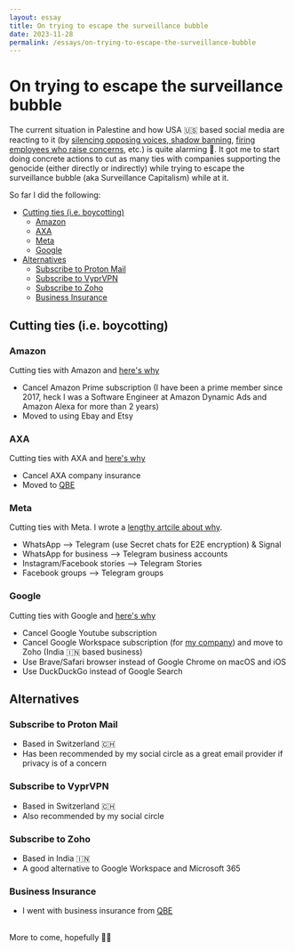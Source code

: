 ```yaml
---
layout: essay
title: On trying to escape the surveillance bubble
date: 2023-11-28
permalink: /essays/on-trying-to-escape-the-surveillance-bubble
---
```


# On trying to escape the surveillance bubble

The current situation in Palestine and how USA 🇺🇸 based social media are reacting to it (by [silencing opposing voices, shadow banning](https://www.theguardian.com/technology/2023/dec/21/meta-facebook-instagram-pro-palestine-censorship-human-rights-watch-report?utm_source=pocket_shared), [firing employees who raise concerns](https://www.nbcnews.com/tech/tech-news/former-meta-employee-sues-company-says-was-fired-raising-israel-gaza-c-rcna155639), etc.) is quite alarming 🚨. It got me to start doing concrete actions to cut as many ties with companies supporting the genocide (either directly or indirectly) while trying to escape the surveillance bubble (aka Surveillance Capitalism) while at it.

So far I did the following:

- [Cutting ties (i.e. boycotting)](#cutting-ties-ie-boycotting)
  - [Amazon](#amazon)
  - [AXA](#axa)
  - [Meta](#meta)
  - [Google](#google)
- [Alternatives](#alternatives)
  - [Subscribe to Proton Mail](#subscribe-to-proton-mail)
  - [Subscribe to VyprVPN](#subscribe-to-vyprvpn)
  - [Subscribe to Zoho](#subscribe-to-zoho)
  - [Business Insurance](#business-insurance)



## Cutting ties (i.e. boycotting)
### Amazon
Cutting ties with Amazon and [here's why](https://boycott.thewitness.news/target/amazon)
* Cancel Amazon Prime subscription (I have been a prime member since 2017, heck I was a Software Engineer at Amazon Dynamic Ads and Amazon Alexa for more than 2 years) 
* Moved to using Ebay and Etsy

### AXA
Cutting ties with AXA and [here's why](https://boycott.thewitness.news/target/axa)
* Cancel AXA company insurance
* Moved to [QBE](https://www.qbe.com/us)

### Meta
Cutting ties with Meta. I wrote a [lengthy artcile about why](/essays/on-leaving-meta).
* WhatsApp --> Telegram (use Secret chats for E2E encryption) & Signal
* WhatsApp for business --> Telegram business accounts
* Instagram/Facebook stories --> Telegram Stories
* Facebook groups --> Telegram groups

### Google
Cutting ties with Google and [here's why](https://boycott.thewitness.news/target/google)
* Cancel Google Youtube subscription
* Cancel Google Workspace subscription (for [my company](https://pricelessai.com/)) and move to Zoho (India 🇮🇳 based business)
* Use Brave/Safari browser instead of Google Chrome on macOS and iOS
* Use DuckDuckGo instead of Google Search

## Alternatives
### Subscribe to Proton Mail
* Based in Switzerland 🇨🇭
* Has been recommended by my social circle as a great email provider if privacy is of a concern

### Subscribe to VyprVPN
* Based in Switzerland 🇨🇭
* Also recommended by my social circle

### Subscribe to Zoho
* Based in India 🇮🇳
* A good alternative to Google Workspace and Microsoft 365

### Business Insurance
* I went with business insurance from [QBE](https://www.qbe.com/us)


\
More to come, hopefully 🤞🏼
